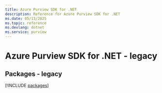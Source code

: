 ```yaml
---
title: Azure Purview SDK for .NET
description: Reference for Azure Purview SDK for .NET
ms.date: 05/13/2025
ms.topic: reference
ms.devlang: dotnet
ms.service: purview
---
```

# Azure Purview SDK for .NET - legacy
## Packages - legacy
[!INCLUDE [packages](purview-index.md)]